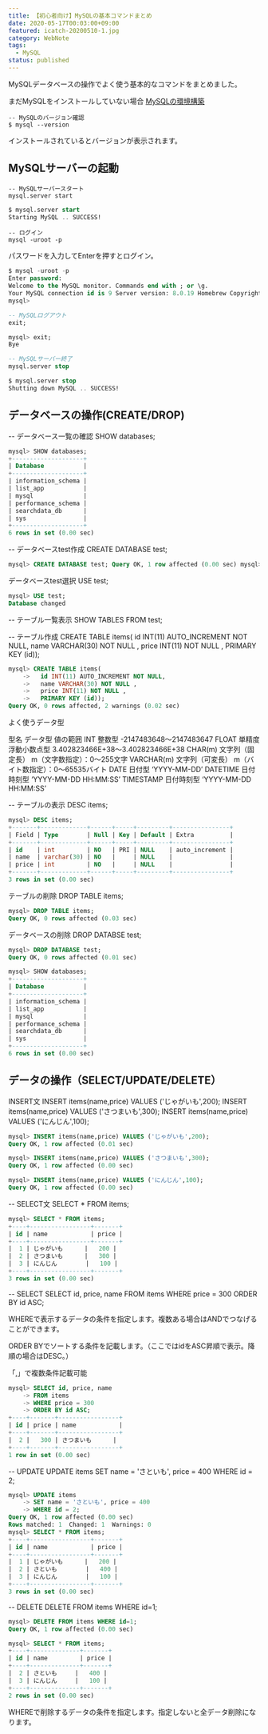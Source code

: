 ```yaml
---
title: 【初心者向け】MySQLの基本コマンドまとめ
date: 2020-05-17T00:03:00+09:00
featured: icatch-20200510-1.jpg
category: WebNote
tags:
  - MySQL
status: published
---
```


MySQLデータベースの操作でよく使う基本的なコマンドをまとめました。

まだMySQLをインストールしていない場合
<a href="https://prog-8.com/docs/mysql-env" target="_blank" rel="noopener noreferrer">MySQLの環境構築</a>

```
-- MySQLのバージョン確認
$ mysql --version
```
インストールされているとバージョンが表示されます。

## MySQLサーバーの起動

```
-- MySQLサーバースタート
mysql.server start
```

```sql
$ mysql.server start
Starting MySQL .. SUCCESS!
```

```
-- ログイン
mysql -uroot -p
```

 パスワードを入力してEnterを押すとログイン。

```sql
$ mysql -uroot -p
Enter password:
Welcome to the MySQL monitor. Commands end with ; or \g.
Your MySQL connection id is 9 Server version: 8.0.19 Homebrew Copyright (c) 2000, 2020, Oracle and/or its affiliates. All rights reserved. Oracle is a registered trademark of Oracle Corporation and/or its affiliates. Other names may be trademarks of their respective owners. Type 'help;' or '\h' for help. Type '\c' to clear the current input statement.
mysql>
```

```sql
-- MySQLログアウト
exit;
```

```sql
mysql> exit;
Bye
```

```sql
-- MySQLサーバー終了
mysql.server stop
```

```sql
$ mysql.server stop
Shutting down MySQL .. SUCCESS!
```

## データベースの操作(CREATE/DROP)


-- データベース一覧の確認
SHOW databases;


```sql
mysql> SHOW databases;
+--------------------+
| Database           |
+--------------------+
| information_schema |
| list_app           |
| mysql              |
| performance_schema |
| searchdata_db      |
| sys                |
+--------------------+
6 rows in set (0.00 sec)
```
-- データベースtest作成
CREATE DATABASE test;

```sql
mysql> CREATE DATABASE test; Query OK, 1 row affected (0.00 sec) mysql> SHOW databases; +--------------------+ | Database | +--------------------+ | information\_schema | | list\_app | | mysql | | performance\_schema | | searchdata\_db | | sys | | test | +--------------------+ 7 rows in set (0.00 sec)
```

データベースtest選択
USE test;

```sql
mysql> USE test;
Database changed
```

-- テーブル一覧表示
SHOW TABLES FROM test;

-- テーブル作成
CREATE TABLE items(
 id INT(11) AUTO\_INCREMENT NOT NULL,
 name VARCHAR(30) NOT NULL ,
 price INT(11) NOT NULL ,
 PRIMARY KEY (id));

```sql
mysql> CREATE TABLE items(
    ->   id INT(11) AUTO_INCREMENT NOT NULL,
    ->   name VARCHAR(30) NOT NULL ,
    ->   price INT(11) NOT NULL ,
    ->   PRIMARY KEY (id));
Query OK, 0 rows affected, 2 warnings (0.02 sec)
```

よく使うデータ型

型名  データ型    値の範囲
INT 整数型 -2147483648～2147483647
FLOAT   単精度浮動小数点型   3.402823466E+38～3.402823466E+38
CHAR(m) 文字列（固定長）    m（文字数指定）：0～255文字
VARCHAR(m)  文字列（可変長）    m（バイト数指定）：0～65535バイト
DATE    日付型 ‘YYYY-MM-DD’
DATETIME    日付時刻型   ‘YYYY-MM-DD HH:MM:SS’
TIMESTAMP   日付時刻型   ‘YYYY-MM-DD HH:MM:SS’

-- テーブルの表示
DESC items;

```sql
mysql> DESC items;
+-------+-------------+------+-----+---------+----------------+
| Field | Type        | Null | Key | Default | Extra          |
+-------+-------------+------+-----+---------+----------------+
| id    | int         | NO   | PRI | NULL    | auto_increment |
| name  | varchar(30) | NO   |     | NULL    |                |
| price | int         | NO   |     | NULL    |                |
+-------+-------------+------+-----+---------+----------------+
3 rows in set (0.00 sec)
```

テーブルの削除
DROP TABLE items;

```sql
mysql> DROP TABLE items;
Query OK, 0 rows affected (0.03 sec)
```

データベースの削除
DROP DATABSE test;

```sql
mysql> DROP DATABASE test;
Query OK, 0 rows affected (0.01 sec)

mysql> SHOW databases;
+--------------------+
| Database           |
+--------------------+
| information_schema |
| list_app           |
| mysql              |
| performance_schema |
| searchdata_db      |
| sys                |
+--------------------+
6 rows in set (0.00 sec)
```

## データの操作（SELECT/UPDATE/DELETE）

INSERT文
INSERT items(name,price) VALUES ('じゃがいも',200);
INSERT items(name,price) VALUES ('さつまいも',300);
INSERT items(name,price) VALUES ('にんじん',100);

```sql
mysql> INSERT items(name,price) VALUES ('じゃがいも',200);
Query OK, 1 row affected (0.01 sec)

mysql> INSERT items(name,price) VALUES ('さつまいも',300);
Query OK, 1 row affected (0.00 sec)

mysql> INSERT items(name,price) VALUES ('にんじん',100);
Query OK, 1 row affected (0.00 sec)
```

-- SELECT文
SELECT * FROM items;

```sql
mysql> SELECT * FROM items;
+----+-----------------+-------+
| id | name            | price |
+----+-----------------+-------+
|  1 | じゃがいも      |   200 |
|  2 | さつまいも      |   300 |
|  3 | にんじん        |   100 |
+----+-----------------+-------+
3 rows in set (0.00 sec)
 ```


-- SELECT
SELECT id, price, name
FROM items
WHERE price = 300
ORDER BY id ASC;

WHEREで表示するデータの条件を指定します。複数ある場合はANDでつなげることができます。

ORDER BYでソートする条件を記載します。（ここではidをASC昇順で表示。降順の場合はDESC。）

「,」で複数条件記載可能

```sql
mysql> SELECT id, price, name
    -> FROM items
    -> WHERE price = 300
    -> ORDER BY id ASC;
+----+-------+-----------------+
| id | price | name            |
+----+-------+-----------------+
|  2 |   300 | さつまいも      |
+----+-------+-----------------+
1 row in set (0.00 sec)
```

-- UPDATE
UPDATE items
SET name = 'さといも', price = 400
WHERE id = 2;

```sql
mysql> UPDATE items
    -> SET name = 'さといも', price = 400
    -> WHERE id = 2;
Query OK, 1 row affected (0.00 sec)
Rows matched: 1  Changed: 1  Warnings: 0
mysql> SELECT * FROM items;
+----+-----------------+-------+
| id | name            | price |
+----+-----------------+-------+
|  1 | じゃがいも      |   200 |
|  2 | さといも        |   400 |
|  3 | にんじん        |   100 |
+----+-----------------+-------+
3 rows in set (0.00 sec)
```

-- DELETE
DELETE FROM items WHERE id=1;

```sql
mysql> DELETE FROM items WHERE id=1;
Query OK, 1 row affected (0.00 sec)

mysql> SELECT * FROM items;
+----+--------------+-------+
| id | name         | price |
+----+--------------+-------+
|  2 | さといも     |   400 |
|  3 | にんじん     |   100 |
+----+--------------+-------+
2 rows in set (0.00 sec)
```

WHEREで削除するデータの条件を指定します。指定しないと全データ削除になります。
